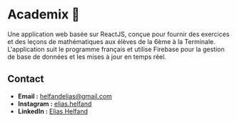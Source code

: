 # Academix 📘

Une application web basée sur ReactJS, conçue pour fournir des exercices et des leçons de mathématiques aux élèves de la 6ème à la Terminale. L'application suit le programme français et utilise Firebase pour la gestion de base de données et les mises à jour en temps réel.

## Contact  

- **Email :** [helfandelias@gmail.com](mailto:helfandelias@gmail.com)  
- **Instagram :** [elias.helfand](https://www.instagram.com/elias.helfand)  
- **LinkedIn :** [Elias Helfand](https://www.linkedin.com/in/elias-helfand/) 

